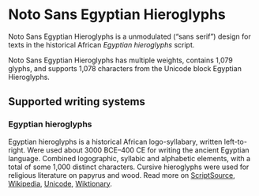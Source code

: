 
# Noto Sans Egyptian Hieroglyphs

Noto Sans Egyptian Hieroglyphs is a unmodulated (“sans serif”) design for texts in the historical African _Egyptian hieroglyphs_ script. 

Noto Sans Egyptian Hieroglyphs has multiple weights, contains 1,079 glyphs, and supports 1,078 characters from the Unicode block Egyptian Hieroglyphs.


## Supported writing systems


### Egyptian hieroglyphs

Egyptian hieroglyphs is a historical African logo-syllabary, written left-to-right. Were used about 3000 BCE–400 CE for writing the ancient Egyptian language. Combined logographic, syllabic and alphabetic elements, with a total of some 1,000 distinct characters. Cursive hieroglyphs were used for religious literature on papyrus and wood. Read more on [ScriptSource](https://scriptsource.org/scr/Egyp), [Wikipedia](https://en.wikipedia.org/wiki/ISO_15924:Egyp), [Unicode](https://www.unicode.org/versions/Unicode13.0.0/ch11.pdf#G26607), [Wiktionary](https://en.wiktionary.org/wiki/Category:Egyptian_hieroglyphic_script).

